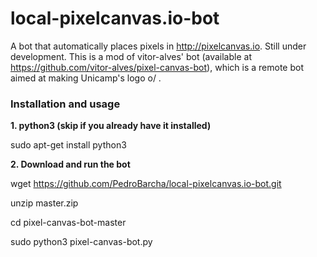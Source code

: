 # local-pixelcanvas.io-bot
A bot that automatically places pixels in http://pixelcanvas.io. Still under development.
This is a mod of vitor-alves' bot (available at https://github.com/vitor-alves/pixel-canvas-bot),
which is a remote bot aimed at making Unicamp's logo o/ .

### Installation and usage

**1. python3 (skip if you already have it installed)**

sudo apt-get install python3

**2. Download and run the bot**

wget https://github.com/PedroBarcha/local-pixelcanvas.io-bot.git

unzip master.zip

cd pixel-canvas-bot-master

sudo python3 pixel-canvas-bot.py

